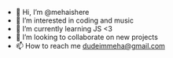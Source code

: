 - 👋 Hi, I’m @mehaishere
- 👀 I’m interested in coding and music
- 🌱 I’m currently learning JS <3
- 💞️ I’m looking to collaborate on new projects
- 📫 How to reach me dudeimmeha@gmail.com

<!---
mehaishere/mehaishere is a ✨ special ✨ repository because its `README.md` (this file) appears on your GitHub profile.
You can click the Preview link to take a look at your changes.
--->
